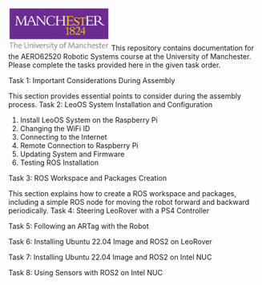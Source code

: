 
<img title="UoM_Logo"  src="/Images/Sensor/Uom.png"  width=40% height=auto>
This repository contains documentation for the AERO62520 Robotic Systems course at the University of Manchester. Please complete the tasks provided here in the given task order.

Task 1: Important Considerations During Assembly

This section provides essential points to consider during the assembly process.
Task 2: LeoOS System Installation and Configuration

<ol>
<li>Install LeoOS System on the Raspberry Pi</li>
<li>Changing the WiFi ID</li>
<li>Connecting to the Internet</li>
<li>Remote Connection to Raspberry Pi</li>
<li>Updating System and Firmware</li>
<li>Testing ROS Installation</li>
</ol>

Task 3: ROS Workspace and Packages Creation

This section explains how to create a ROS workspace and packages, including a simple ROS node for moving the robot forward and backward periodically.
Task 4: Steering LeoRover with a PS4 Controller

Task 5: Following an ARTag with the Robot

Task 6: Installing Ubuntu 22.04 Image and ROS2 on LeoRover

Task 7: Installing Ubuntu 22.04 Image and ROS2 on Intel NUC

Task 8: Using Sensors with ROS2 on Intel NUC
